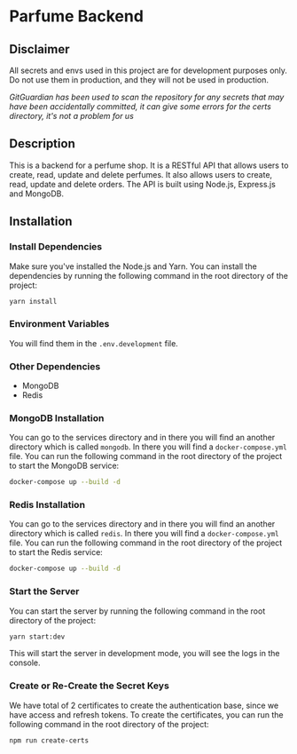 # Parfume Backend

## Disclaimer
All secrets and envs used in this project are for development purposes only. Do not use them in production, and they will not  be used in production.

*GitGuardian has been used to scan the repository for any secrets that may have been accidentally committed, it can give some errors for the certs directory, it's not a problem for us*

## Description
This is a backend for a perfume shop. It is a RESTful API that allows users to create, read, update and delete perfumes. It also allows users to create, read, update and delete orders. The API is built using Node.js, Express.js and MongoDB.


## Installation

### Install Dependencies
Make sure you've installed the Node.js and Yarn. You can install the dependencies by running the following command in the root directory of the project:
```bash
yarn install
```

### Environment Variables
You will find them in the `.env.development` file.

### Other Dependencies
- MongoDB
- Redis

### MongoDB Installation
You can go to the services directory and in there you will find an another directory which is called `mongodb`. In there you will find a `docker-compose.yml` file. You can run the following command in the root directory of the project to start the MongoDB service:
```bash
docker-compose up --build -d
```

### Redis Installation
You can go to the services directory and in there you will find an another directory which is called `redis`. In there you will find a `docker-compose.yml` file. You can run the following command in the root directory of the project to start the Redis service:
```bash
docker-compose up --build -d
```

### Start the Server
You can start the server by running the following command in the root directory of the project:
```bash
yarn start:dev
```
This will start the server in development mode, you will see the logs in the console.

### Create or Re-Create the Secret Keys
We have total of 2 certificates to create the authentication base, since we have access and refresh tokens. To create the certificates, you can run the following command in the root directory of the project:

```bash
npm run create-certs
```